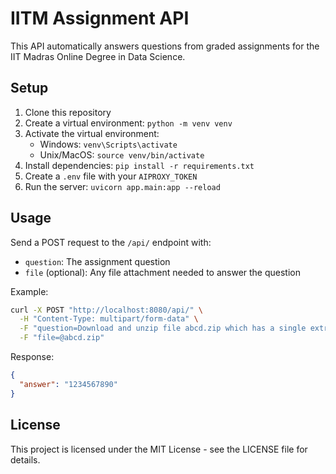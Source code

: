 # IITM Assignment API

This API automatically answers questions from graded assignments for the IIT Madras Online Degree in Data Science.

## Setup

1. Clone this repository
2. Create a virtual environment: `python -m venv venv`
3. Activate the virtual environment:
   - Windows: `venv\Scripts\activate`
   - Unix/MacOS: `source venv/bin/activate`
4. Install dependencies: `pip install -r requirements.txt`
5. Create a `.env` file with your `AIPROXY_TOKEN`
6. Run the server: `uvicorn app.main:app --reload`

## Usage

Send a POST request to the `/api/` endpoint with:
- `question`: The assignment question
- `file` (optional): Any file attachment needed to answer the question

Example:
```bash
curl -X POST "http://localhost:8080/api/" \
  -H "Content-Type: multipart/form-data" \
  -F "question=Download and unzip file abcd.zip which has a single extract.csv file inside. What is the value in the 'answer' column of the CSV file?" \
  -F "file=@abcd.zip"
```

Response:
```json
{
  "answer": "1234567890"
}
```

## License

This project is licensed under the MIT License - see the LICENSE file for details.
